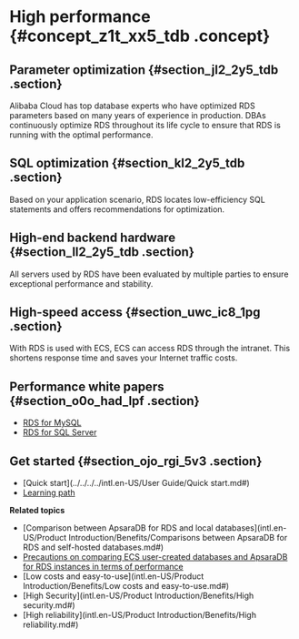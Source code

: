 # High performance {#concept_z1t_xx5_tdb .concept}

## Parameter optimization {#section_jl2_2y5_tdb .section}

Alibaba Cloud has top database experts who have optimized RDS parameters based on many years of experience in production. DBAs continuously optimize RDS throughout its life cycle to ensure that RDS is running with the optimal performance.

## SQL optimization {#section_kl2_2y5_tdb .section}

Based on your application scenario, RDS locates low-efficiency SQL statements and offers recommendations for optimization.

## High-end backend hardware {#section_ll2_2y5_tdb .section}

All servers used by RDS have been evaluated by multiple parties to ensure exceptional performance and stability.

## High-speed access {#section_uwc_ic8_1pg .section}

With RDS is used with ECS, ECS can access RDS through the intranet. This shortens response time and saves your Internet traffic costs.

## Performance white papers {#section_o0o_had_lpf .section}

-   [RDS for MySQL](https://www.alibabacloud.com/help/doc-detail/35264.htm)
-   [RDS for SQL Server](https://www.alibabacloud.com/help/doc-detail/53640.htm)

## Get started {#section_ojo_rgi_5v3 .section}

-   [Quick start](../../../../intl.en-US/User Guide/Quick start.md#)
-   [Learning path](https://www.alibabacloud.com/getting-started/learningpath/rds)

**Related topics**

-   [Comparison between ApsaraDB for RDS and local databases](intl.en-US/Product Introduction/Benefits/Comparisons between ApsaraDB for RDS and self-hosted databases.md#)
-   [Precautions on comparing ECS user-created databases and ApsaraDB for RDS instances in terms of performance](https://www.alibabacloud.com/help/doc-detail/55823.htm)
-   [Low costs and easy-to-use](intl.en-US/Product Introduction/Benefits/Low costs and easy-to-use.md#)
-   [High Security](intl.en-US/Product Introduction/Benefits/High security.md#)
-   [High reliability](intl.en-US/Product Introduction/Benefits/High reliability.md#)

